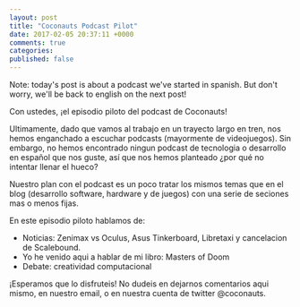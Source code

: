 ```yaml
---
layout: post
title: "Coconauts Podcast Pilot"
date: 2017-02-05 20:37:11 +0000
comments: true
categories:
published: false
---
```


Note: today's post is about a podcast we've started in spanish.
But don't worry, we'll be back to english on the next post!

Con ustedes, ¡el episodio piloto del podcast de Coconauts!

Ultimamente, dado que vamos al trabajo en un trayecto largo en tren, nos hemos
enganchado a escuchar podcasts (mayormente de videojuegos). Sin embargo,
no hemos encontrado ningun podcast de tecnologia o desarrollo en español
que nos guste, así que nos hemos planteado ¿por qué no intentar llenar el hueco?

Nuestro plan con el podcast es un poco tratar los mismos temas que en el blog
(desarrollo software, hardware y de juegos) con una serie de seciones
mas o menos fijas.

En este episodio piloto hablamos de:

- Noticias: Zenimax vs Oculus, Asus Tinkerboard, Libretaxi y cancelacion de Scalebound.
- Yo he venido aqui a hablar de mi libro: Masters of Doom
- Debate: creatividad computacional

¡Esperamos que lo disfruteis! No dudeis en dejarnos comentarios aqui mismo,
en nuestro email, o en nuestra cuenta de twitter @coconauts.
